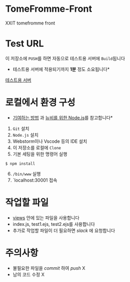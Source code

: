 # TomeFromme-Front
XXIT tomefromme front

# Test URL
이 저장소에 `PUSH`를 하면 자동으로 테스트용 서버에 `Build`됩니다
* 테스트용 서버에 적용되기까지 __1분__ 정도 소요됩니다*

[테스트용 서버](https://tomefrommefront.herokuapp.com/)


# 로컬에서 환경 구성
* [기여하는 방법](https://github.com/XXIT-Official/Awesome-Womyn-Dev/wiki/How-to-Contribute%3F-:-Awesome-Womyn-Dev%EC%97%90-%EA%B8%B0%EC%97%AC%ED%95%98%EA%B8%B0) 과 [뉴비를 위한 Node.js](https://miryang.dev/2019/05/25/begin-nodejs/)를 참고합니다*
1. `Git` 설치
2. `Node.js` 설치
3. Webstorm이나 Vscode 등의 IDE 설치
4. 이 저장소를 로컬에 `Clone`
5. 기본 세팅을 위한 명령어 실행
```
$ npm install
```
6. `/bin/www` 실행
7. `localhost:30001 접속


# 작업할 파일
- [views](https://github.com/XXIT-Official/TomeFromme-Front/tree/master/views) 안에 있는 파일을 사용합니다
- index.js, test1.ejs, test2.ejs를 사용합니다
- 추가로 작업할 파일이 더 필요하면 *slack* 에 요청합니다


# 주의사항
- 불필요한 파일을 *commit* 하여 *push* X
- 남의 코드 수정 X
